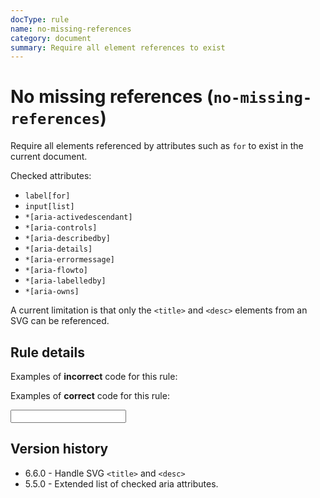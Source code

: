 ```yaml
---
docType: rule
name: no-missing-references
category: document
summary: Require all element references to exist
---
```


# No missing references (`no-missing-references`)

Require all elements referenced by attributes such as `for` to exist in the current document.

Checked attributes:

- `label[for]`
- `input[list]`
- `*[aria-activedescendant]`
- `*[aria-controls]`
- `*[aria-describedby]`
- `*[aria-details]`
- `*[aria-errormessage]`
- `*[aria-flowto]`
- `*[aria-labelledby]`
- `*[aria-owns]`

A current limitation is that only the `<title>` and `<desc>` elements from an SVG can be referenced.

## Rule details

Examples of **incorrect** code for this rule:

<validate name="incorrect" rules="no-missing-references">
    <label for="missing-input"></label>
    <div aria-labelledby="missing-text"></div>
    <div aria-describedby="missing-text another-missing"></div>
</validate>

Examples of **correct** code for this rule:

<validate name="correct" rules="no-missing-references">
    <label for="my-input"></label>
    <div id="verbose-text"></div>
    <div id="another-text"></div>
    <div aria-labelledby="verbose-text"></div>
    <div aria-describedby="verbose-text another-text"></div>
    <input id="my-input">
</validate>

## Version history

- 6.6.0 - Handle SVG `<title>` and `<desc>`
- 5.5.0 - Extended list of checked aria attributes.
